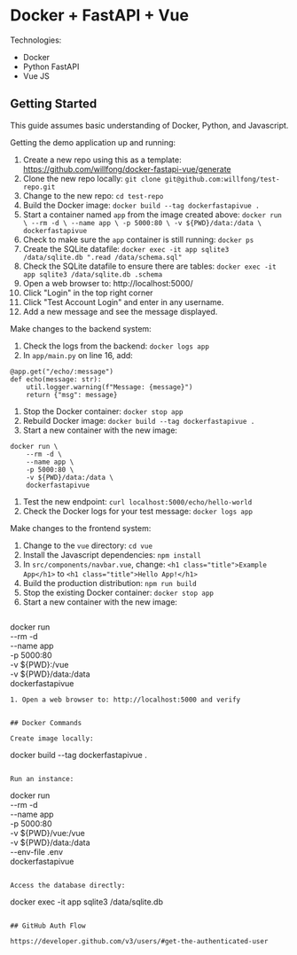 # Docker + FastAPI + Vue

Technologies:
- Docker
- Python FastAPI
- Vue JS

## Getting Started

This guide assumes basic understanding of Docker, Python, and Javascript. 

Getting the demo application up and running:

1. Create a new repo using this as a template: https://github.com/willfong/docker-fastapi-vue/generate
1. Clone the new repo locally: `git clone git@github.com:willfong/test-repo.git`
1. Change to the new repo: `cd test-repo`
1. Build the Docker image: `docker build --tag dockerfastapivue .`
1. Start a container named `app` from the image created above: ```docker run \
    --rm -d \
    --name app \
    -p 5000:80 \
    -v ${PWD}/data:/data \
    dockerfastapivue```
1. Check to make sure the `app` container is still running: `docker ps`
1. Create the SQLite datafile: `docker exec -it app sqlite3 /data/sqlite.db ".read /data/schema.sql"`
1. Check the SQLite datafile to ensure there are tables: `docker exec -it app sqlite3 /data/sqlite.db .schema`
1. Open a web browser to: http://localhost:5000/
1. Click "Login" in the top right corner
1. Click "Test Account Login" and enter in any username.
1. Add a new message and see the message displayed.

Make changes to the backend system:

1. Check the logs from the backend: `docker logs app`
1. In `app/main.py` on line 16, add: 
```
@app.get("/echo/:message")
def echo(message: str):
    util.logger.warning(f"Message: {message}")
    return {"msg": message}
```
1. Stop the Docker container: `docker stop app`
1. Rebuild Docker image: `docker build --tag dockerfastapivue .`
1. Start a new container with the new image: 
```
docker run \
    --rm -d \
    --name app \
    -p 5000:80 \
    -v ${PWD}/data:/data \
    dockerfastapivue
```
1. Test the new endpoint: `curl localhost:5000/echo/hello-world`
1. Check the Docker logs for your test message: `docker logs app`

Make changes to the frontend system:

1. Change to the `vue` directory: `cd vue`
1. Install the Javascript dependencies: `npm install`
1. In `src/components/navbar.vue`, change: ```<h1 class="title">Example App</h1>``` to ```<h1 class="title">Hello App!</h1>``` 
1. Build the production distribution: `npm run build`
1. Stop the existing Docker container: `docker stop app`
1. Start a new container with the new image: 
   ```
docker run \
  --rm -d \
  --name app \
  -p 5000:80 \
  -v ${PWD}:/vue \
  -v ${PWD}/data:/data \
  dockerfastapivue
```
1. Open a web browser to: http://localhost:5000 and verify 


## Docker Commands

Create image locally:
```
docker build --tag dockerfastapivue .
```

Run an instance:
```
docker run \
    --rm -d \
    --name app \
    -p 5000:80 \
    -v ${PWD}/vue:/vue \
    -v ${PWD}/data:/data \
    --env-file .env \
    dockerfastapivue
```

Access the database directly:
```
docker exec -it app sqlite3 /data/sqlite.db
```

## GitHub Auth Flow

https://developer.github.com/v3/users/#get-the-authenticated-user
